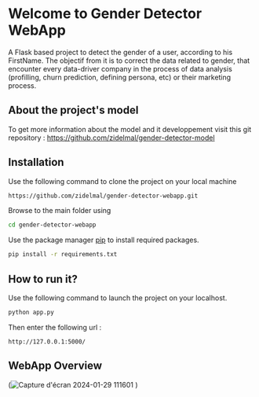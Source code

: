 # Welcome to Gender Detector WebApp

A Flask based project to detect the gender of a user, according to his FirstName.
The objectif from it is to correct the data related to gender, that encounter every data-driver company in the process of data analysis (profilling, churn prediction, defining persona, etc) or their marketing process.

## About the project's model

To get more information about the model and it developpement visit this git repository : https://github.com/zidelmal/gender-detector-model

## Installation

Use the following command to clone the project on your local machine
```bash
https://github.com/zidelmal/gender-detector-webapp.git
```
Browse to the main folder using
```bash
cd gender-detector-webapp
```

Use the package manager [pip](https://pip.pypa.io/en/stable/) to install required packages.

```bash
pip install -r requirements.txt
```

## How to run it?

Use the following command to launch the project on your localhost.

```bash
python app.py
```
Then enter the following url :
```
http://127.0.0.1:5000/
```

## WebApp Overview

(![Capture d'écran 2024-01-29 111601](https://github.com/zidelmal/gender-detection-webapp/assets/88236219/50e26c76-05f7-4d82-97b2-76c94d62efa6)
)
